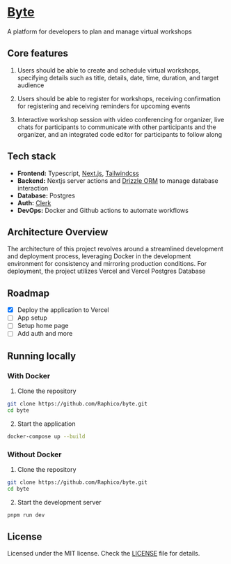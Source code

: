 # [Byte](https://byte-liart.vercel.app)

A platform for developers to plan and manage virtual workshops

## Core features

1. Users should be able to create and schedule virtual workshops, specifying details such as title, details, date, time, duration, and target audience

2. Users should be able to register for workshops, receiving confirmation for registering and receiving reminders for upcoming events

3. Interactive workshop session with video conferencing for organizer, live chats for participants to communicate with other participants and the organizer, and an integrated code editor for participants to follow along

## Tech stack

- **Frontend:** Typescript, [Next.js](https://nextjs.org/), [Tailwindcss](https://tailwindcss.com)
- **Backend:** Nextjs server actions and [Drizzle ORM](https://orm.drizzle.team) to manage database interaction
- **Database:** Postgres
- **Auth:** [Clerk](https://clerk.com)
- **DevOps:** Docker and Github actions to automate workflows

## Architecture Overview

The architecture of this project revolves around a streamlined development and deployment process, leveraging Docker in the development environment for consistency and mirroring production conditions. For deployment, the project utilizes Vercel and Vercel Postgres Database

## Roadmap

- [x] Deploy the application to Vercel
- [ ] App setup
- [ ] Setup home page
- [ ] Add auth
      and more

## Running locally

### With Docker

1. Clone the repository

```bash
git clone https://github.com/Raphico/byte.git
cd byte
```

2. Start the application

```bash
docker-compose up --build
```

### Without Docker

1. Clone the repository

```bash
git clone https://github.com/Raphico/byte.git
cd byte
```

2. Start the development server

```bash
pnpm run dev
```

## License

Licensed under the MIT license. Check the [LICENSE](./LICENSE.md) file for details.
